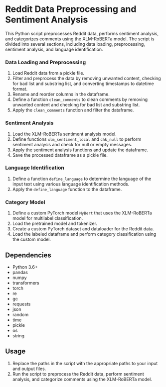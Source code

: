# Reddit Data Preprocessing and Sentiment Analysis

This Python script preprocesses Reddit data, performs sentiment analysis, and categorizes comments using the XLM-RoBERTa model. The script is divided into several sections, including data loading, preprocessing, sentiment analysis, and language identification.

### Data Loading and Preprocessing

1. Load Reddit data from a pickle file.
2. Filter and preprocess the data by removing unwanted content, checking for bad list and substring list, and converting timestamps to datetime format.
3. Rename and reorder columns in the dataframe.
4. Define a function `clean_comments` to clean comments by removing unwanted content and checking for bad list and substring list.
5. Apply the `clean_comments` function and filter the dataframe.

### Sentiment Analysis

1. Load the XLM-RoBERTa sentiment analysis model.
2. Define functions `xlm_sentiment_local` and `chk_null` to perform sentiment analysis and check for null or empty messages.
3. Apply the sentiment analysis functions and update the dataframe.
4. Save the processed dataframe as a pickle file.

### Language Identification

1. Define a function `define_language` to determine the language of the input text using various language identification methods.
2. Apply the `define_language` function to the dataframe.

### Category Model

1. Define a custom PyTorch model `MyBert` that uses the XLM-RoBERTa model for multilabel classification.
2. Load the pretrained model and tokenizer.
3. Create a custom PyTorch dataset and dataloader for the Reddit data.
4. Load the labeled dataframe and perform category classification using the custom model.

## Dependencies

- Python 3.6+
- pandas
- numpy
- transformers
- torch
- re
- gc
- requests
- json
- random
- time
- pickle
- os
- string

## Usage

1. Replace the paths in the script with the appropriate paths to your input and output files.
2. Run the script to preprocess the Reddit data, perform sentiment analysis, and categorize comments using the XLM-RoBERTa model.